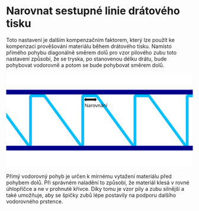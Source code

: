 Narovnat sestupné linie drátového tisku
====

Toto nastavení je dalším kompenzačním faktorem, který lze použít ke kompenzaci prověšování materiálu během drátového tisku. Namísto přímého pohybu diagonálně směrem dolů pro vzor pilového zubu toto nastavení způsobí, že se tryska, po stanovenou délku drátu, bude pohybovat vodorovně a potom se bude pohybovat směrem dolů.

![Nejprve se pohybuje vodorovně a poté zpět dolů](../images/wireframe_straight_before_down_cs.svg)

Přímý vodorovný pohyb je určen k mírnému vytažení materiálu před pohybem dolů. Při správném naladění to způsobí, že materiál klesá v rovné úhlopříčce a ne v prohnuté křivce. Díky tomu je vzor pily a zubu silnější a také umožňuje, aby se špičky zubů lépe postavily na podporu dalšího vodorovného prstence.